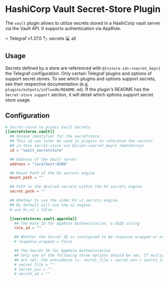 # HashiCorp Vault Secret-Store Plugin

The `vault` plugin allows to utilize secrets stored in a HashiCorp
vault server via the Vault API. It supports authentication via AppRole.

⭐ Telegraf v1.37.0
🏷️ secrets
💻 all

## Usage <!-- @/docs/includes/secret_usage.md -->

Secrets defined by a store are referenced with `@{<store-id>:<secret_key>}`
the Telegraf configuration. Only certain Telegraf plugins and options of
support secret stores. To see which plugins and options support
secrets, see their respective documentation (e.g.
`plugins/outputs/influxdb/README.md`). If the plugin's README has the
`Secret-store support` section, it will detail which options support secret
store usage.

## Configuration

```toml @sample.conf
# Secret-store to access Vault Secrets
[[secretstores.vault]]
  ## Unique identifier for the secretstore.
  ## This id can later be used in plugins to reference the secrets
  ## in this secret-store via @{<id>:<secret_key>} (mandatory)
  id = "vault_secretstore"

  ## Address of the Vault server
  address = "localhost:8200"

  ## Mount Path of the KV secrets engine
  mount_path = ""

  ## Path to the desired secrets within the KV secrets engine
  secret_path = ""

  ## Whether to use the older KV v1 secrets engine.
  ## By default will use the v2 engine.
  # use_kv_v1 = false

  [[secretstores.vault.approle]]
    ## The Role ID for AppRole Authentication, a UUID string
    role_id = ""

    ## Whether the Secret ID is configured to be response wrapped or not
    # response_wrapped = false

    ## The Secret ID for AppRole Authentication
    ## Only one of the following three options should be set. If multiple
    ## are set, the precedence is: secret_file > secret_env > secret_id
    # secret_file = ""
    # secret_env = ""
    # secret_id = ""
```
